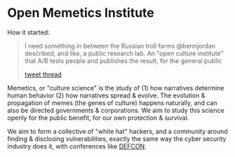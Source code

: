 # Open Memetics Institute

How it started:

> I need something in between the Russian troll farms @bennjordan described, and like, a public research lab. An "open culture institute" that A/B tests people and publishes the result, for the general public
> 
> [tweet thread](https://x.com/DefenderOfBasic/status/1859754830962823415)

Memetics, or "culture science" is the study of (1) how narratives determine human behavior (2) how narratives spread & evolve. The evolution & propagation of memes (the genes of culture) happens naturally, and can also be directed governments & corporations. We aim to study this science openly for the public benefit, for our own protection & survival. 

We aim to form a collective of "white hat" hackers, and a community around finding & disclosing vulnerabilities, exactly the same way the cyber security industry does it, with conferences like [DEFCON]([https://defcon.org/](https://www.youtube.com/user/DEFCONConference)).




